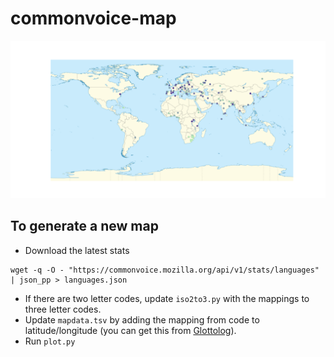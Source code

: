 # commonvoice-map

![](img/size_map_example.png)

## To generate a new map

* Download the latest stats
```
wget -q -O - "https://commonvoice.mozilla.org/api/v1/stats/languages" | json_pp > languages.json
```
* If there are two letter codes, update `iso2to3.py` with the mappings to three letter codes.
* Update `mapdata.tsv` by adding the mapping from code to latitude/longitude (you can get this from [Glottolog](https://glottolog.org/)).
* Run `plot.py`
